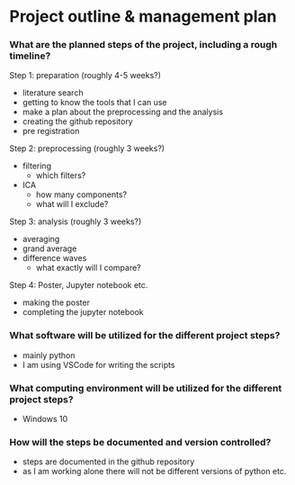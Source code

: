 # Project outline & management plan

### What are the planned steps of the project, including a rough timeline?

Step 1: preparation (roughly 4-5 weeks?)
* literature search
* getting to know the tools that I can use
* make a plan about the preprocessing and the analysis
* creating the github repository
* pre registration

Step 2: preprocessing (roughly 3 weeks?)
* filtering
  * which filters?
* ICA 
  * how many components?
  * what will I exclude?  

Step 3: analysis (roughly 3 weeks?)
* averaging
* grand average
* difference waves
  * what exactly will I compare? 
  
Step 4: Poster, Jupyter notebook etc.
* making the poster
* completing the jupyter notebook


### What software will be utilized for the different project steps?

* mainly python
* I am using VSCode for writing the scripts


### What computing environment will be utilized for the different project steps?

* Windows 10

### How will the steps be documented and version controlled?

* steps are documented in the github repository
* as I am working alone there will not be different versions of python etc.
